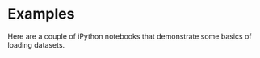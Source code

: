 # Examples


Here are a couple of iPython notebooks that demonstrate some basics of loading datasets.

